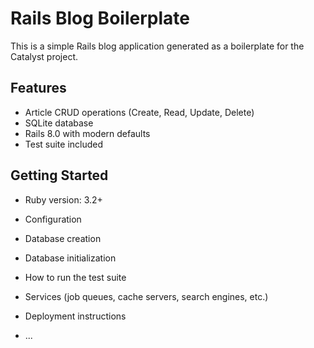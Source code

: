 # Rails Blog Boilerplate

This is a simple Rails blog application generated as a boilerplate for the Catalyst project.

## Features

* Article CRUD operations (Create, Read, Update, Delete)
* SQLite database
* Rails 8.0 with modern defaults
* Test suite included

## Getting Started

* Ruby version: 3.2+

* Configuration

* Database creation

* Database initialization

* How to run the test suite

* Services (job queues, cache servers, search engines, etc.)

* Deployment instructions

* ...
